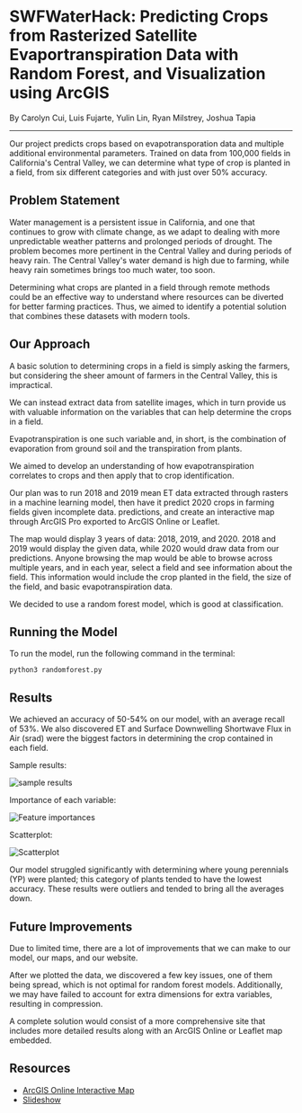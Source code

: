 # SWFWaterHack: Predicting Crops from Rasterized Satellite Evaportranspiration Data with Random Forest, and Visualization using ArcGIS

By Carolyn Cui, Luis Fujarte, Yulin Lin, Ryan Milstrey, Joshua Tapia

---

Our project predicts crops based on evapotransporation data and multiple additional environmental parameters. Trained on data from 100,000 fields in California's Central Valley, we can determine what type of crop is planted in a field, from six different categories and with just over 50% accuracy.

## Problem Statement

Water management is a persistent issue in California, and one that continues to grow with climate change, as we adapt to dealing with more unpredictable weather patterns and prolonged periods of drought. The problem becomes more pertinent in the Central Valley and during periods of heavy rain. The Central Valley's water demand is high due to farming, while heavy rain sometimes brings too much water, too soon.

Determining what crops are planted in a field through remote methods could be an effective way to understand where resources can be diverted for better farming practices. Thus, we aimed to identify a potential solution that combines these datasets with modern tools.

## Our Approach

A basic solution to determining crops in a field is simply asking the farmers, but considering the sheer amount of farmers in the Central Valley, this is impractical.

We can instead extract data from satellite images, which in turn provide us with valuable information on the variables that can help determine the crops in a field.

Evapotranspiration is one such variable and, in short, is the combination of evaporation from ground soil and the transpiration from plants.

We aimed to develop an understanding of how evapotranspiration correlates to crops and then apply that to crop identification.

Our plan was to run 2018 and 2019 mean ET data extracted through rasters in a machine learning model, then have it predict 2020 crops in farming fields given incomplete data. predictions, and create an interactive map through ArcGIS Pro exported to ArcGIS Online or Leaflet.

The map would display 3 years of data: 2018, 2019, and 2020. 2018 and 2019 would display the given data, while 2020 would draw data from our predictions. Anyone browsing the map would be able to browse across multiple years, and in each year, select a field and see information about the field. This information would include the crop planted in the field, the size of the field, and basic evapotranspiration data.

We decided to use a random forest model, which is good at classification.

## Running the Model

To run the model, run the following command in the terminal:

`python3 randomforest.py`

## Results

We achieved an accuracy of 50-54% on our model, with an average recall of 53%. We also discovered ET and Surface Downwelling Shortwave Flux in Air (srad) were the biggest factors in determining the crop contained in each field.

Sample results:

![sample results](https://media.discordapp.net/attachments/1099156880607170671/1099756060287443096/image.png?width=626&height=416)

Importance of each variable:

![Feature importances](https://media.discordapp.net/attachments/1099156880607170671/1099756060052553849/image.png?width=881&height=625)

Scatterplot:

![Scatterplot](https://media.discordapp.net/attachments/1099156880607170671/1099760399378817064/Figure_1.png?width=800&height=600)

Our model struggled significantly with determining where young perennials (YP) were planted; this category of plants tended to have the lowest accuracy. These results were outliers and tended to bring all the averages down.

## Future Improvements

Due to limited time, there are a lot of improvements that we can make to our model, our maps, and our website.

After we plotted the data, we discovered a few key issues, one of them being spread, which is not optimal for random forest models. Additionally, we may have failed to account for extra dimensions for extra variables, resulting in compression.

A complete solution would consist of a more comprehensive site that includes more detailed results along with an ArcGIS Online or Leaflet map embedded.

## Resources

* <a href="https://www.arcgis.com/apps/mapviewer/index.html?webmap=7a0a5b5d089b4fde8eae106f495906c6" target="_blank">ArcGIS Online Interactive Map</a>
* [Slideshow](https://docs.google.com/presentation/d/1qvFzjBrlVxAdcrutZ4Sz9cOp1wOMiHDqi7clqqaK5u8/edit?usp=sharing)
